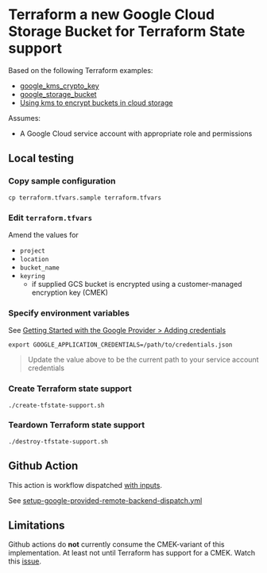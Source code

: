 # Terraform a new Google Cloud Storage Bucket for Terraform State support

Based on the following Terraform examples:

* [google_kms_crypto_key](https://registry.terraform.io/providers/hashicorp/google/latest/docs/data-sources/kms_crypto_key)
* [google_storage_bucket](https://registry.terraform.io/providers/hashicorp/google/latest/docs/resources/storage_bucket)
* [Using kms to encrypt buckets in cloud storage](https://github.com/hashicorp/terraform-provider-google/issues/7695)

Assumes:

* A Google Cloud service account with appropriate role and permissions


## Local testing

### Copy sample configuration

```
cp terraform.tfvars.sample terraform.tfvars
```

### Edit `terraform.tfvars`

Amend the values for

* `project`
* `location`
* `bucket_name`
* `keyring`
  * if supplied GCS bucket is encrypted using a customer-managed encryption key (CMEK)


### Specify environment variables

See [Getting Started with the Google Provider > Adding credentials](https://registry.terraform.io/providers/hashicorp/google/latest/docs/guides/getting_started#adding-credentials)

```
export GOOGLE_APPLICATION_CREDENTIALS=/path/to/credentials.json
```
> Update the value above to be the current path to your service account credentials

### Create Terraform state support

```
./create-tfstate-support.sh
```

### Teardown Terraform state support

```
./destroy-tfstate-support.sh
```


## Github Action

This action is workflow dispatched [with inputs](https://docs.github.com/en/actions/using-workflows/workflow-syntax-for-github-actions#onworkflow_dispatchinputs).

See [setup-google-provided-remote-backend-dispatch.yml](../../../.github/workflows/setup-google-provided-remote-backend-dispatch.yml)


## Limitations

Github actions do **not** currently consume the CMEK-variant of this implementation.  At least not until Terraform has support for a CMEK.  Watch this [issue](https://github.com/hashicorp/terraform/issues/24967).
